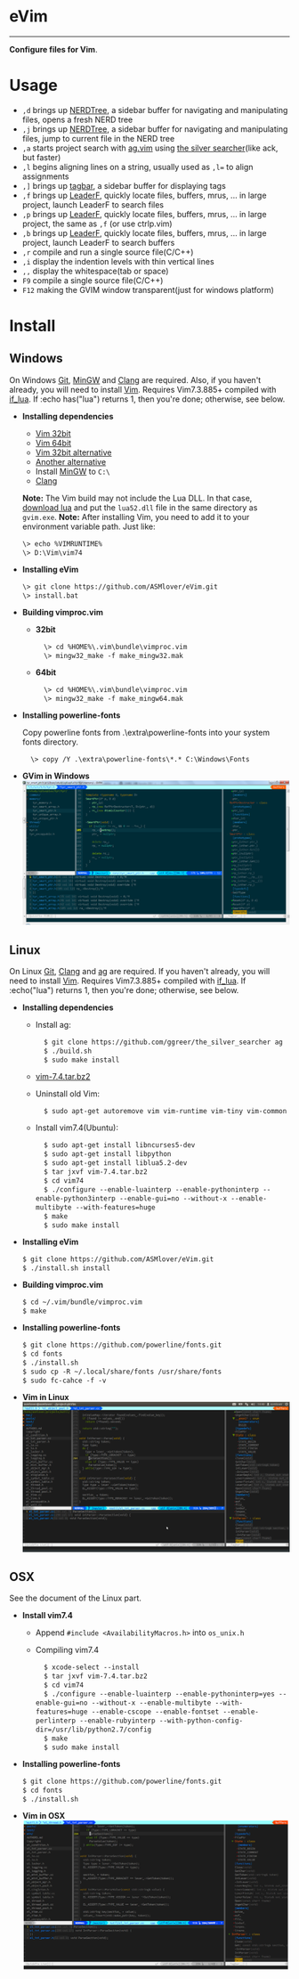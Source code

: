 # **eVim**
***

  **Configure files for Vim**.


# **Usage**
  * `,d` brings up [NERDTree](https://github.com/scrooloose/nerdtree), a sidebar buffer for navigating and manipulating files, opens a fresh NERD tree
  * `,j` brings up [NERDTree](https://github.com/scrooloose/nerdtree), a sidebar buffer for navigating and manipulating files, jump to current file in the NERD tree
  * `,a` starts project search with [ag.vim](https://github.com/rking/ag.vim) using [the silver searcher](https://github.com/ggreer/the_silver_searcher)(like ack, but faster)
  * `,l` begins aligning lines on a string, usually used as `,l=` to align assignments
  * `,]` brings up [tagbar](https://github.com/majutsushi/tagbar), a sidebar buffer for displaying tags
  * `,f` brings up [LeaderF](https://github.com/Yggdroot/LeaderF), quickly locate files, buffers, mrus, ... in large project, launch LeaderF to search files
  * `,p` brings up [LeaderF](https://github.com/Yggdroot/LeaderF), quickly locate files, buffers, mrus, ... in large project, the same as `,f` (or use ctrlp.vim)
  * `,b` brings up [LeaderF](https://github.com/Yggdroot/LeaderF), quickly locate files, buffers, mrus, ... in large project, launch LeaderF to search buffers
  * `,r` compile and run a single source file(C/C++)
  * `,i` display the indention levels with thin vertical lines
  * `,,` display the whitespace(tab or space)
  * `F9` compile a single source file(C/C++)
  * `F12` making the GVIM window transparent(just for windows platform)


# **Install**
## **Windows**
  On Windows [Git](http://msysgit.github.io/), [MinGW](http://www.mingw.org/) and [Clang](http://www.llvm.org/) are required. Also, if you haven't already, you will need to install [Vim](http://www.vim.org/).
  Requires Vim7.3.885+ compiled with [if_lua](http://vimdoc.sourceforge.net/htmldoc/if_lua.html). If :echo has("lua") returns 1, then you're done; otherwise, see below.

  * **Installing dependencies**
    - [Vim 32bit](http://files.kaoriya.net/vim/2013/vim73-kaoriya-win32-20130706.zip)
    - [Vim 64bit](http://files.kaoriya.net/vim/2013/vim73-kaoriya-win64-20130706.zip)
    - [Vim 32bit alternative](https://tuxproject.de/projects/vim/)
    - [Another alternative](http://wyw.dcweb.cn/#download)
    - Install [MinGW](http://www.mingw.org/) to `C:\`
    - [Clang](http://www.llvm.org/)

    **Note:** The Vim build may not include the Lua DLL. In that case, [download lua](http://lua-users.org/wiki/LuaBinaries) and put the `lua52.dll` file in the same directory as `gvim.exe`.
    **Note:** After installing Vim, you need to add it to your environment variable path. Just like:

        \> echo %VIMRUNTIME%
        \> D:\Vim\vim74

  * **Installing eVim**

        \> git clone https://github.com/ASMlover/eVim.git
        \> install.bat

  * **Building vimproc.vim**
    - **32bit**

            \> cd %HOME%\.vim\bundle\vimproc.vim
            \> mingw32_make -f make_mingw32.mak

    - **64bit**

            \> cd %HOME%\.vim\bundle\vimproc.vim
            \> mingw32_make -f make_mingw64.mak

  * **Installing powerline-fonts**

    Copy powerline fonts from .\extra\powerline-fonts into your system fonts directory.

          \> copy /Y .\extra\powerline-fonts\*.* C:\Windows\Fonts

  * **GVim in Windows**
    ![GVim in Windows](./res/vim.windows.png "GVim in Windows")


## **Linux**
  On Linux [Git](http://git-scm.com/), [Clang](http://clang.llvm.org/) and [ag](https://github.com/ggreer/the_silver_searcher) are required. If you haven't already, you will need to install [Vim](http://www.vim.org/).
  Requires Vim7.3.885+ compiled with [if_lua](http://vimdoc.sourceforge.net/htmldoc/if_lua.html). If :echo("lua") returns 1, then you're done; otherwise, see below.

  * **Installing dependencies**
    - Install ag:

            $ git clone https://github.com/ggreer/the_silver_searcher ag
            $ ./build.sh
            $ sudo make install

    - [vim-7.4.tar.bz2](http://ftp.vim.org/pub/vim/unix/vim-7.4.tar.bz2)
    - Uninstall old Vim:

            $ sudo apt-get autoremove vim vim-runtime vim-tiny vim-common

    - Install vim7.4(Ubuntu):

            $ sudo apt-get install libncurses5-dev
            $ sudo apt-get install libpython
            $ sudo apt-get install liblua5.2-dev
            $ tar jxvf vim-7.4.tar.bz2
            $ cd vim74
            $ ./configure --enable-luainterp --enable-pythoninterp --enable-python3interp --enable-gui=no --without-x --enable-multibyte --with-features=huge
            $ make
            $ sudo make install

  * **Installing eVim**

        $ git clone https://github.com/ASMlover/eVim.git
        $ ./install.sh install

  * **Building vimproc.vim**

        $ cd ~/.vim/bundle/vimproc.vim
        $ make

  * **Installing powerline-fonts**

        $ git clone https://github.com/powerline/fonts.git
        $ cd fonts
        $ ./install.sh
        $ sudo cp -R ~/.local/share/fonts /usr/share/fonts
        $ sudo fc-cahce -f -v

  * **Vim in Linux**
    ![Vim in Linux](./res/vim.linux.png "Vim in Linux")


## **OSX**
  See the document of the Linux part.

  * **Install vim7.4**
    - Append `#include <AvailabilityMacros.h>` into `os_unix.h`
    - Compiling vim7.4

            $ xcode-select --install
            $ tar jxvf vim-7.4.tar.bz2
            $ cd vim74
            $ ./configure --enable-luainterp --enable-pythoninterp=yes --enable-gui=no --without-x --enable-multibyte --with-features=huge --enable-cscope --enable-fontset --enable-perlinterp --enable-rubyinterp --with-python-config-dir=/usr/lib/python2.7/config
            $ make
            $ sudo make install

  * **Installing powerline-fonts**

        $ git clone https://github.com/powerline/fonts.git
        $ cd fonts
        $ ./install.sh

  * **Vim in OSX**
    ![Vim in OSX](./res/vim.darwin.png "Vim in OSX")
